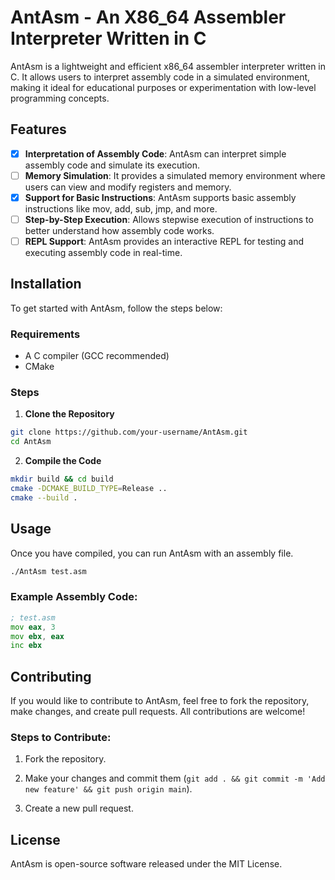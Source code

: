 # AntAsm - An X86_64 Assembler Interpreter Written in C

AntAsm is a lightweight and efficient x86_64 assembler interpreter written in C. It allows users to interpret assembly code in a simulated environment, making it ideal for educational purposes or experimentation with low-level programming concepts.

## Features

- [x] **Interpretation of Assembly Code**: AntAsm can interpret simple assembly code and simulate its execution.
- [ ] **Memory Simulation**: It provides a simulated memory environment where users can view and modify registers and memory.
- [x] **Support for Basic Instructions**: AntAsm supports basic assembly instructions like mov, add, sub, jmp, and more.
- [ ] **Step-by-Step Execution**: Allows stepwise execution of instructions to better understand how assembly code works.
- [ ] **REPL Support**: AntAsm provides an interactive REPL for testing and executing assembly code in real-time.

## Installation

To get started with AntAsm, follow the steps below:

### Requirements
- A C compiler (GCC recommended)
- CMake

### Steps

1. **Clone the Repository**
  ```bash
  git clone https://github.com/your-username/AntAsm.git
  cd AntAsm
```
   
2. **Compile the Code**
```bash
mkdir build && cd build
cmake -DCMAKE_BUILD_TYPE=Release ..
cmake --build .
```

## Usage

Once you have compiled, you can run AntAsm with an assembly file.
```bash
./AntAsm test.asm
```

### Example Assembly Code:

```asm
; test.asm
mov eax, 3
mov ebx, eax
inc ebx
```

## Contributing

If you would like to contribute to AntAsm, feel free to fork the repository, make changes, and create pull requests. All contributions are welcome!

### Steps to Contribute:

1.  Fork the repository.
    
2.  Make your changes and commit them (`git add . && git commit -m 'Add new feature' && git push origin main`).
    
3.  Create a new pull request.
    

## License

AntAsm is open-source software released under the MIT License.

